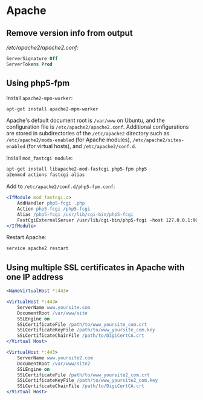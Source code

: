 # Apache

## Remove version info from output

*/etc/apache2/apache2.conf:*

```apache
ServerSignature Off
ServerTokens Prod
```

## Using php5-fpm

Install `apache2-mpm-worker`:

```bash
apt-get install apache2-mpm-worker
```

Apache's default document root is `/var/www` on Ubuntu, and the configuration file is `/etc/apache2/apache2.conf`. Additional configurations are stored in subdirectories of the `/etc/apache2` directory such as `/etc/apache2/mods-enabled` (for Apache modules), `/etc/apache2/sites-enabled` (for virtual hosts), and `/etc/apache2/conf.d`.

Install `mod_fastcgi module`:

```bash
apt-get install libapache2-mod-fastcgi php5-fpm php5
a2enmod actions fastcgi alias
```

Add to `/etc/apache2/conf.d/php5-fpm.conf`:

```apache
<IfModule mod_fastcgi.c>
    AddHandler php5-fcgi .php
    Action php5-fcgi /php5-fcgi
    Alias /php5-fcgi /usr/lib/cgi-bin/php5-fcgi
    FastCgiExternalServer /usr/lib/cgi-bin/php5-fcgi -host 127.0.0.1:9000 -pass-header Authorization
</IfModule>
```

Restart Apache:

```bash
service apache2 restart
```

## Using multiple SSL certificates in Apache with one IP address

```apache
<NameVirtualHost *:443>

<VirtualHost *:443>
    ServerName www.yoursite.com
    DocumentRoot /var/www/site
    SSLEngine on
    SSLCertificateFile /path/to/www_yoursite_com.crt
    SSLCertificateKeyFile /path/to/www_yoursite_com.key
    SSLCertificateChainFile /path/to/DigiCertCA.crt
</Virtual Host>

<VirtualHost *:443>
    ServerName www.yoursite2.com
    DocumentRoot /var/www/site2
    SSLEngine on
    SSLCertificateFile /path/to/www_yoursite2_com.crt
    SSLCertificateKeyFile /path/to/www_yoursite2_com.key
    SSLCertificateChainFile /path/to/DigiCertCA.crt
</Virtual Host>
```
